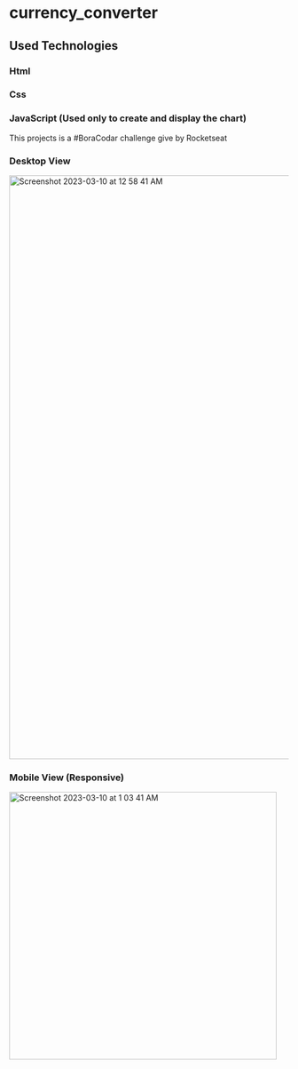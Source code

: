# currency_converter
## Used Technologies

### Html
### Css
### JavaScript (Used only to create and display the chart)

This projects is a #BoraCodar challenge give by Rocketseat

### Desktop View
<img width="1051" alt="Screenshot 2023-03-10 at 12 58 41 AM" src="https://user-images.githubusercontent.com/83432409/224189122-00cc9fc2-38bd-4f53-a877-0c306b333dd2.png">

### Mobile View (Responsive)
<img width="482" alt="Screenshot 2023-03-10 at 1 03 41 AM" src="https://user-images.githubusercontent.com/83432409/224189220-1e7c485f-2bae-4f87-baa5-80232ac161d3.png">
